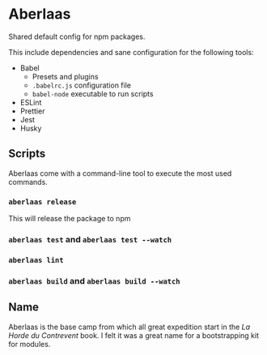 # Aberlaas

Shared default config for npm packages.

This include dependencies and sane configuration for the following tools:

- Babel
  - Presets and plugins
  - `.babelrc.js` configuration file
  - `babel-node` executable to run scripts
- ESLint
- Prettier
- Jest
- Husky

## Scripts

Aberlaas come with a command-line tool to execute the most used commands.

### `aberlaas release`

This will release the package to npm

### `aberlaas test` and `aberlaas test --watch`

### `aberlaas lint`

### `aberlaas build` and `aberlaas build --watch`

## Name

Aberlaas is the base camp from which all great expedition start in the _La Horde
du Contrevent_ book. I felt it was a great name for a bootstrapping kit for
modules.
